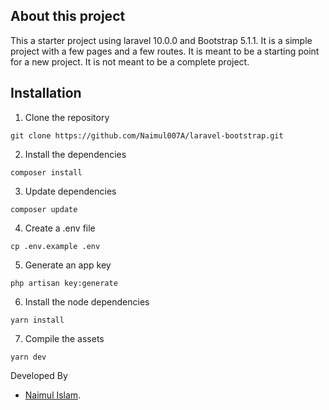 
## About this project
This a starter project using laravel 10.0.0 and Bootstrap 5.1.1. It is a simple project with a few pages and a few 
routes. It is meant to be a starting point for a new project. It is not meant to be a complete project.

## Installation
1. Clone the repository
```
git clone https://github.com/Naimul007A/laravel-bootstrap.git
```
2. Install the dependencies
```
composer install
```
3. Update dependencies
```
composer update
```
4. Create a .env file
```
cp .env.example .env
```
5. Generate an app key
```
php artisan key:generate
```
6. Install the node dependencies
```
yarn install
```
7. Compile the assets
```
yarn dev
```
Developed By 
- [Naimul Islam](https://facebook.com/naimul.dev).
